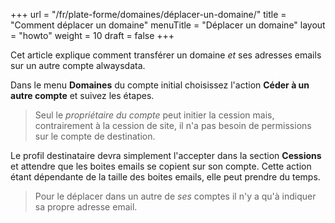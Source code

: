 +++
url = "/fr/plate-forme/domaines/déplacer-un-domaine/"
title = "Comment déplacer un domaine"
menuTitle = "Déplacer un domaine"
layout = "howto"
weight = 10
draft = false
+++

Cet article explique comment transférer un domaine _et_ ses adresses emails sur un autre compte alwaysdata.

Dans le menu **Domaines** du compte initial choisissez l'action **Céder à un autre compte** et suivez les étapes.

> Seul le _propriétaire du compte_ peut initier la cession mais, contrairement à la cession de site, il n'a pas besoin de permissions sur le compte de destination.


Le profil destinataire devra simplement l'accepter dans la section **Cessions** et attendre que les boites emails se copient sur son compte. Cette action étant dépendante de la taille des boites emails, elle peut prendre du temps.

> Pour le déplacer dans un autre de _ses_ comptes il n'y a qu'à indiquer sa propre adresse email.
